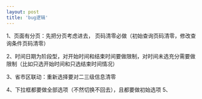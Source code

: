 ```yaml
---
layout: post
title: 'bug逻辑'
---
```

1、页面有分页：先把分页考虑进去， 页码清零必做（初始查询页码清零，修改查询条件页码清零）

2、时间日期为阶段型，对开始时间和结束时间要做限制，对时间未选充分需要做限制（比如只选开始时间和只选结束时间情况）

3、省市区联动：重新选择要对二三级信息清零

4、下拉框都要做全部选项（不然切换不回去），且都要做初始选项
5、